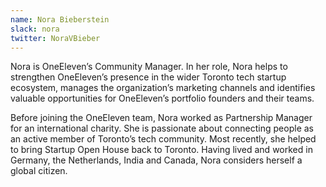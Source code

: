 ```yaml
---
name: Nora Bieberstein
slack: nora
twitter: NoraVBieber
---
```


Nora is OneEleven’s Community Manager. In her role, Nora helps to strengthen OneEleven’s presence in the wider Toronto tech startup ecosystem, manages the organization’s marketing channels and identifies valuable opportunities for OneEleven’s portfolio founders and their teams.  
  
Before joining the OneEleven team, Nora worked as Partnership Manager for an international charity. She is passionate about connecting people as an active member of Toronto’s tech community. Most recently, she helped to bring Startup Open House back to Toronto. Having lived and worked in Germany, the Netherlands, India and Canada, Nora considers herself a global citizen. 
